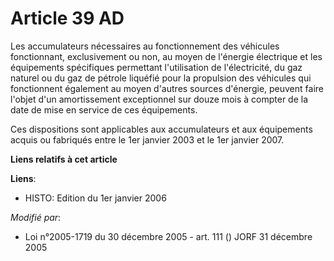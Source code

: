 # Article 39 AD

Les accumulateurs nécessaires au fonctionnement des véhicules fonctionnant, exclusivement ou non, au moyen de l'énergie
électrique et les équipements spécifiques permettant l'utilisation de l'électricité, du gaz naturel ou du gaz de pétrole
liquéfié pour la propulsion des véhicules qui fonctionnent également au moyen d'autres sources d'énergie, peuvent faire
l'objet d'un amortissement exceptionnel sur douze mois à compter de la date de mise en service de ces équipements.

Ces dispositions sont applicables aux accumulateurs et aux équipements acquis ou fabriqués entre le 1er janvier 2003 et le
1er janvier 2007.

**Liens relatifs à cet article**

**Liens**:

  - HISTO: Edition du 1er janvier 2006

_Modifié par_:

  - Loi n°2005-1719 du 30 décembre 2005 - art. 111 () JORF 31 décembre 2005
